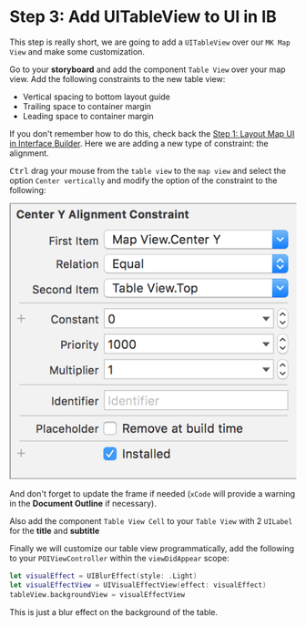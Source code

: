 # Step 3: Add UITableView to UI in IB

This step is really short, we are going to add a `UITableView` over our `MK Map View` and make some customization.

Go to your **storyboard** and add the component `Table View` over your map view. Add the following constraints to the new table view:

* Vertical spacing to bottom layout guide
* Trailing space to container margin
* Leading space to container margin

If you don't remember how to do this, check back the [Step 1: Layout Map UI in Interface Builder](step1.md). Here we are adding a new type of constraint: the alignment.

<kbd>Ctrl</kbd> drag your mouse from the `table view` to the `map view` and select the option `Center vertically` and modify the option of the constraint to the following:

![illustration4](../illustrations/illustration4.png)

And don't forget to update the frame if needed (`xCode` will provide a warning in the **Document Outline** if necessary).

Also add the component `Table View Cell` to your `Table View` with 2 `UILabel` for the **title** and **subtitle**

Finally we will customize our table view programmatically, add the following to your `POIViewController` within the `viewDidAppear` scope:

```swift
let visualEffect = UIBlurEffect(style: .Light)
let visualEffectView = UIVisualEffectView(effect: visualEffect)
tableView.backgroundView = visualEffectView
```

This is just a blur effect on the background of the table.